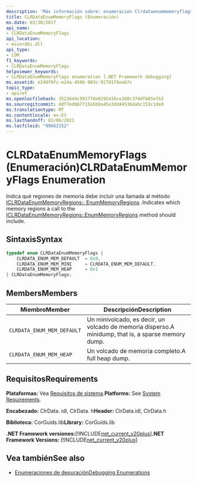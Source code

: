 ```yaml
---
description: 'Más información sobre: enumeración Clrdataenummemoryflags ('
title: CLRDataEnumMemoryFlags (Enumeración)
ms.date: 03/30/2017
api_name:
- CLRDataEnumMemoryFlags
api_location:
- mscordbi.dll
api_type:
- COM
f1_keywords:
- CLRDataEnumMemoryFlags
helpviewer_keywords:
- CLRDataEnumMemoryFlags enumeration [.NET Framework debugging]
ms.assetid: e249f9fc-e24a-4506-903c-92781f6eab7c
topic_type:
- apiref
ms.openlocfilehash: 3522649c59177de8295416ce260c374df605efb3
ms.sourcegitcommit: ddf7edb67715a5b9a45e3dd44536dabc153c1de0
ms.translationtype: MT
ms.contentlocale: es-ES
ms.lasthandoff: 02/06/2021
ms.locfileid: "99662252"
---
```

# <a name="clrdataenummemoryflags-enumeration"></a><span data-ttu-id="9cc0c-103">CLRDataEnumMemoryFlags (Enumeración)</span><span class="sxs-lookup"><span data-stu-id="9cc0c-103">CLRDataEnumMemoryFlags Enumeration</span></span>

<span data-ttu-id="9cc0c-104">Indica qué regiones de memoria debe incluir una llamada al método [ICLRDataEnumMemoryRegions:: EnumMemoryRegions](iclrdataenummemoryregions-enummemoryregions-method.md) .</span><span class="sxs-lookup"><span data-stu-id="9cc0c-104">Indicates which memory regions a call to the [ICLRDataEnumMemoryRegions::EnumMemoryRegions](iclrdataenummemoryregions-enummemoryregions-method.md) method should include.</span></span>  
  
## <a name="syntax"></a><span data-ttu-id="9cc0c-105">Sintaxis</span><span class="sxs-lookup"><span data-stu-id="9cc0c-105">Syntax</span></span>  
  
```cpp  
typedef enum CLRDataEnumMemoryFlags {  
    CLRDATA_ENUM_MEM_DEFAULT  = 0x0,  
    CLRDATA_ENUM_MEM_MINI     = CLRDATA_ENUM_MEM_DEFAULT,  
    CLRDATA_ENUM_MEM_HEAP     = 0x1  
} CLRDataEnumMemoryFlags;  
```  
  
## <a name="members"></a><span data-ttu-id="9cc0c-106">Members</span><span class="sxs-lookup"><span data-stu-id="9cc0c-106">Members</span></span>  
  
|<span data-ttu-id="9cc0c-107">Miembro</span><span class="sxs-lookup"><span data-stu-id="9cc0c-107">Member</span></span>|<span data-ttu-id="9cc0c-108">Descripción</span><span class="sxs-lookup"><span data-stu-id="9cc0c-108">Description</span></span>|  
|------------|-----------------|  
|`CLRDATA_ENUM_MEM_DEFAULT`|<span data-ttu-id="9cc0c-109">Un minivolcado, es decir, un volcado de memoria disperso.</span><span class="sxs-lookup"><span data-stu-id="9cc0c-109">A minidump, that is, a sparse memory dump.</span></span>|  
|`CLRDATA_ENUM_MEM_HEAP`|<span data-ttu-id="9cc0c-110">Un volcado de memoria completo.</span><span class="sxs-lookup"><span data-stu-id="9cc0c-110">A full heap dump.</span></span>|  
  
## <a name="requirements"></a><span data-ttu-id="9cc0c-111">Requisitos</span><span class="sxs-lookup"><span data-stu-id="9cc0c-111">Requirements</span></span>  

 <span data-ttu-id="9cc0c-112">**Plataformas:** Vea [Requisitos de sistema](../../get-started/system-requirements.md).</span><span class="sxs-lookup"><span data-stu-id="9cc0c-112">**Platforms:** See [System Requirements](../../get-started/system-requirements.md).</span></span>  
  
 <span data-ttu-id="9cc0c-113">**Encabezado:** ClrData. idl, ClrData. h</span><span class="sxs-lookup"><span data-stu-id="9cc0c-113">**Header:** ClrData.idl, ClrData.h</span></span>  
  
 <span data-ttu-id="9cc0c-114">**Biblioteca:** CorGuids.lib</span><span class="sxs-lookup"><span data-stu-id="9cc0c-114">**Library:** CorGuids.lib</span></span>  
  
 <span data-ttu-id="9cc0c-115">**.NET Framework versiones:**[!INCLUDE[net_current_v20plus](../../../../includes/net-current-v20plus-md.md)]</span><span class="sxs-lookup"><span data-stu-id="9cc0c-115">**.NET Framework Versions:** [!INCLUDE[net_current_v20plus](../../../../includes/net-current-v20plus-md.md)]</span></span>  
  
## <a name="see-also"></a><span data-ttu-id="9cc0c-116">Vea también</span><span class="sxs-lookup"><span data-stu-id="9cc0c-116">See also</span></span>

- [<span data-ttu-id="9cc0c-117">Enumeraciones de depuración</span><span class="sxs-lookup"><span data-stu-id="9cc0c-117">Debugging Enumerations</span></span>](debugging-enumerations.md)
